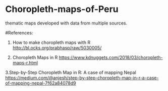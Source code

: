 # Choropleth-maps-of-Peru
thematic maps developed with data from multiple sources.

#References:
1. How to make choropleth maps with R
http://bl.ocks.org/prabhasp/raw/5030005/

2. Choropleth Maps in R
https://www.kdnuggets.com/2018/03/choropleth-maps-r.html

3.Step-by-Step Choropleth Map in R: A case of mapping Nepal
https://medium.com/@anjesh/step-by-step-choropleth-map-in-r-a-case-of-mapping-nepal-7f62a84078d9
